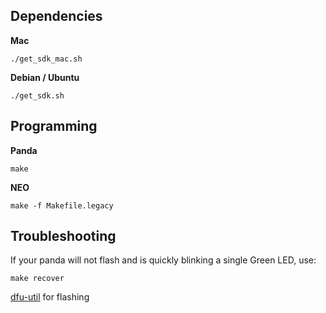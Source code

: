 Dependencies
--------

**Mac**

```
./get_sdk_mac.sh
```

**Debian / Ubuntu**

```
./get_sdk.sh
```


Programming
----

**Panda**

```
make
```

**NEO**

```
make -f Makefile.legacy
```

Troubleshooting
----

If your panda will not flash and is quickly blinking a single Green LED, use:
```
make recover
```


[dfu-util](http://github.com/dsigma/dfu-util.git) for flashing

